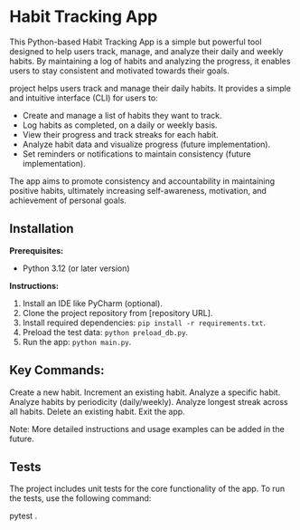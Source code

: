 # Habit Tracking App

This Python-based Habit Tracking App is a simple but powerful tool designed to help users track, manage, and analyze their daily and weekly habits. By maintaining a log of habits and analyzing the progress, it enables users to stay consistent and motivated towards their goals.

 project helps users track and manage their daily habits. It provides a simple and intuitive interface (CLI) for users to:
* Create and manage a list of habits they want to track.
* Log habits as completed, on a daily or weekly basis.
* View their progress and track streaks for each habit.
* Analyze habit data and visualize progress (future implementation).
* Set reminders or notifications to maintain consistency (future implementation).

The app aims to promote consistency and accountability in maintaining positive habits, ultimately increasing self-awareness, motivation, and achievement of personal goals.

## Installation

**Prerequisites:**

* Python 3.12 (or later version)

**Instructions:**

1. Install an IDE like PyCharm (optional).
2. Clone the project repository from [repository URL].
3. Install required dependencies: `pip install -r requirements.txt`.
4. Preload the test data: `python preload_db.py`.
4. Run the app: `python main.py`.

## Key Commands:

Create a new habit.
Increment an existing habit.
Analyze a specific habit.
Analyze habits by periodicity (daily/weekly).
Analyze longest streak across all habits.
Delete an existing habit.
Exit the app.

Note: More detailed instructions and usage examples can be added in the future.

## Tests

The project includes unit tests for the core functionality of the app. To run the tests, use the following command:

pytest .




